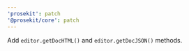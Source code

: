 ```yaml
---
'prosekit': patch
'@prosekit/core': patch
---
```


Add `editor.getDocHTML()` and `editor.getDocJSON()` methods.
